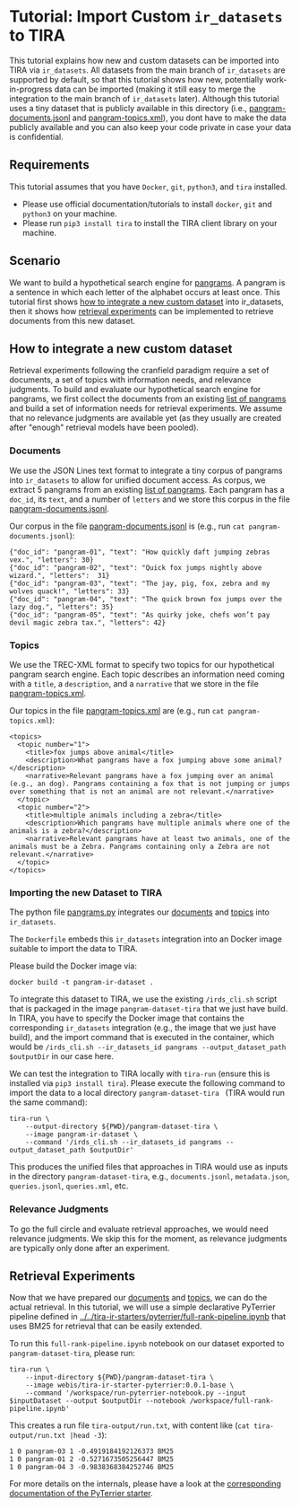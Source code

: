 # Tutorial: Import Custom `ir_datasets` to TIRA

This tutorial explains how new and custom datasets can be imported into TIRA via `ir_datasets`.
All datasets from the main branch of `ir_datasets` are supported by default, so that this tutorial shows how new, potentially work-in-progress data can be imported (making it still easy to merge the integration to the main branch of `ir_datasets` later).
Although this tutorial uses a tiny dataset that is publicly available in this directory (i.e., [pangram-documents.jsonl](pangram-documents.jsonl) and [pangram-topics.xml](pangram-topics.xml)), you dont have to make the data publicly available and you can also keep your code private in case your data is confidential.

## Requirements

This tutorial assumes that you have `Docker`, `git`, `python3`, and `tira` installed.

- Please use official documentation/tutorials to install `docker`, `git` and `python3` on your machine.
- Please run `pip3 install tira` to install the TIRA client library on your machine.

## Scenario

We want to build a hypothetical search engine for [pangrams](https://en.wikipedia.org/wiki/Pangram). A pangram is a sentence in which each letter of the alphabet occurs at least once. This tutorial first shows [how to integrate a new custom dataset](#how-to-integrate-a-new-custom-dataset) into ir_datasets, then it shows how [retrieval experiments](#retrieval-experiments) can be implemented to retrieve documents from this new dataset.

## How to integrate a new custom dataset

Retrieval experiments following the cranfield paradigm require a set of documents, a set of topics with information needs, and relevance judgments. To build and evaluate our hypothetical search engine for pangrams, we first collect the documents from an existing [list of pangrams](https://clagnut.com/blog/2380) and build a set of information needs for retrieval experiments. We assume that no relevance judgments are available yet (as they usually are created after "enough" retrieval models have been pooled).

### Documents

We use the JSON Lines text format to integrate a tiny corpus of pangrams into `ir_datasets` to allow for unified document access.
As corpus, we extract 5 pangrams from an existing [list of pangrams](https://clagnut.com/blog/2380).
Each pangram has a `doc_id`, its `text`, and a number of `letters` and we store this corpus in the file [pangram-documents.jsonl](pangram-documents.jsonl).

Our corpus in the file [pangram-documents.jsonl](pangram-documents.jsonl) is (e.g., run `cat pangram-documents.jsonl`):

```
{"doc_id": "pangram-01", "text": "How quickly daft jumping zebras vex.", "letters": 30}
{"doc_id": "pangram-02", "text": "Quick fox jumps nightly above wizard.", "letters":  31}
{"doc_id": "pangram-03", "text": "The jay, pig, fox, zebra and my wolves quack!", "letters": 33}
{"doc_id": "pangram-04", "text": "The quick brown fox jumps over the lazy dog.", "letters": 35}
{"doc_id": "pangram-05", "text": "As quirky joke, chefs won’t pay devil magic zebra tax.", "letters": 42}
```

### Topics

We use the TREC-XML format to specify two topics for our hypothetical pangram search engine.
Each topic describes an information need coming with a `title`, a `description`, and a `narrative` that we store in the file [pangram-topics.xml](pangram-topics.xml).

Our topics in the file [pangram-topics.xml](pangram-topics.xml) are (e.g., run `cat pangram-topics.xml`):

```
<topics>
  <topic number="1">
    <title>fox jumps above animal</title>
    <description>What pangrams have a fox jumping above some animal?</description>
    <narrative>Relevant pangrams have a fox jumping over an animal (e.g., an dog). Pangrams containing a fox that is not jumping or jumps over something that is not an animal are not relevant.</narrative>
  </topic>
  <topic number="2">
    <title>multiple animals including a zebra</title>
    <description>Which pangrams have multiple animals where one of the animals is a zebra?</description>
    <narrative>Relevant pangrams have at least two animals, one of the animals must be a Zebra. Pangrams containing only a Zebra are not relevant.</narrative>
  </topic>
</topics>
```

### Importing the new Dataset to TIRA

The python file [pangrams.py](pangrams.py) integrates our [documents](pangram-documents.jsonl) and [topics](pangram-topics.jsonl) into `ir_datasets`.

The `Dockerfile` embeds this `ir_datasets` integration into an Docker image suitable to import the data to TIRA.

Please build the Docker image via:

```
docker build -t pangram-ir-dataset .
```

To integrate this dataset to TIRA, we use the existing `/irds_cli.sh` script that is packaged in the image `pangram-dataset-tira` that we just have build. In TIRA, you have to specify the Docker image that contains the corresponding `ir_datasets` integration (e.g., the image that we just have build), and the import command that is executed in the container, which would be `/irds_cli.sh --ir_datasets_id pangrams --output_dataset_path $outputDir` in our case here.

We can test the integration to TIRA locally with `tira-run` (ensure this is installed via `pip3 install tira`).
Please execute the following command to import the data to a local directory `pangram-dataset-tira ` (TIRA would run the same command):

```
tira-run \
    --output-directory ${PWD}/pangram-dataset-tira \
    --image pangram-ir-dataset \
    --command '/irds_cli.sh --ir_datasets_id pangrams --output_dataset_path $outputDir'
```

This produces the unified files that approaches in TIRA would use as inputs in the directory `pangram-dataset-tira`, e.g., `documents.jsonl`, `metadata.json`, `queries.jsonl`, `queries.xml`, etc.

### Relevance Judgments

To go the full circle and evaluate retrieval approaches, we would need relevance judgments.
We skip this for the moment, as relevance judgments are typically only done after an experiment.

## Retrieval Experiments

Now that we have prepared our [documents](pangram-documents.jsonl) and [topics](pangram-topics.jsonl), we can do the actual retrieval.
In this tutorial, we will use a simple declarative PyTerrier pipeline defined in [../../tira-ir-starters/pyterrier/full-rank-pipeline.ipynb](../../tira-ir-starters/pyterrier/full-rank-pipeline.ipynb) that uses BM25 for retrieval that can be easily extended.

To run this `full-rank-pipeline.ipynb` notebook on our dataset exported to `pangram-dataset-tira`, please run:

```
tira-run \
    --input-directory ${PWD}/pangram-dataset-tira \
    --image webis/tira-ir-starter-pyterrier:0.0.1-base \
    --command '/workspace/run-pyterrier-notebook.py --input $inputDataset --output $outputDir --notebook /workspace/full-rank-pipeline.ipynb'
```

This creates a run file `tira-output/run.txt`, with content like (`cat tira-output/run.txt |head -3`):

```
1 0 pangram-03 1 -0.4919184192126373 BM25
1 0 pangram-01 2 -0.5271673505256447 BM25
1 0 pangram-04 3 -0.9838368384252746 BM25
```

For more details on the internals, please have a look at the [corresponding documentation of the PyTerrier starter](../../tira-ir-starters/pyterrier#developing-retrieval-approaches-in-declarative-pyterrier-pipelines).
